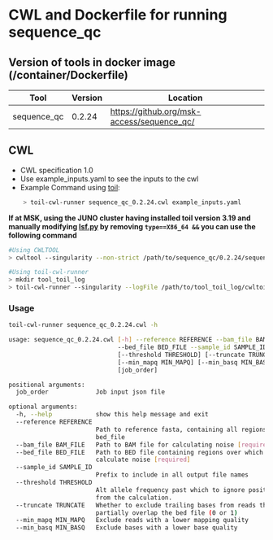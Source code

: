 # CWL and Dockerfile for running sequence_qc

## Version of tools in docker image (/container/Dockerfile)

| Tool | Version | Location |
|--- |--- |--- |
| sequence_qc   | 0.2.24   |  <https://github.org/msk-access/sequence_qc/> |

## CWL

- CWL specification 1.0
- Use example_inputs.yaml to see the inputs to the cwl
- Example Command using [toil](https://toil.readthedocs.io):

```bash
    > toil-cwl-runner sequence_qc_0.2.24.cwl example_inputs.yaml
```

**If at MSK, using the JUNO cluster having installed toil version 3.19 and manually modifying [lsf.py](https://github.com/DataBiosphere/toil/blob/releases/3.19.0/src/toil/batchSystems/lsf.py#L170) by removing `type==X86_64 &&` you can use the following command**

```bash
#Using CWLTOOL
> cwltool --singularity --non-strict /path/to/sequence_qc/0.2.24/sequence_qc_0.2.24.cwl /path/to/inputs.yaml

#Using toil-cwl-runner
> mkdir tool_toil_log
> toil-cwl-runner --singularity --logFile /path/to/tool_toil_log/cwltoil.log  --jobStore /path/to/tool_jobStore --batchSystem lsf --workDir /path/to/tool_toil_log --outdir . --writeLogs /path/to/tool_toil_log --logLevel DEBUG --stats --retryCount 2 --disableCaching --maxLogFileSize 20000000000 /path/to/sequence_qc/0.2.24/sequence_qc_0.2.24.cwl /path/to/inputs.yaml > tool_toil.stdout 2> tool_toil.stderr &
```

### Usage

```bash
toil-cwl-runner sequence_qc_0.2.24.cwl -h

usage: sequence_qc_0.2.24.cwl [-h] --reference REFERENCE --bam_file BAM_FILE
                              --bed_file BED_FILE --sample_id SAMPLE_ID
                              [--threshold THRESHOLD] [--truncate TRUNCATE]
                              [--min_mapq MIN_MAPQ] [--min_basq MIN_BASQ]
                              [job_order]

positional arguments:
  job_order             Job input json file

optional arguments:
  -h, --help            show this help message and exit
  --reference REFERENCE
                        Path to reference fasta, containing all regions in
                        bed_file
  --bam_file BAM_FILE   Path to BAM file for calculating noise [required]
  --bed_file BED_FILE   Path to BED file containing regions over which to
                        calculate noise [required]
  --sample_id SAMPLE_ID
                        Prefix to include in all output file names
  --threshold THRESHOLD
                        Alt allele frequency past which to ignore positions
                        from the calculation.
  --truncate TRUNCATE   Whether to exclude trailing bases from reads that only
                        partially overlap the bed file (0 or 1)
  --min_mapq MIN_MAPQ   Exclude reads with a lower mapping quality
  --min_basq MIN_BASQ   Exclude bases with a lower base quality
```
